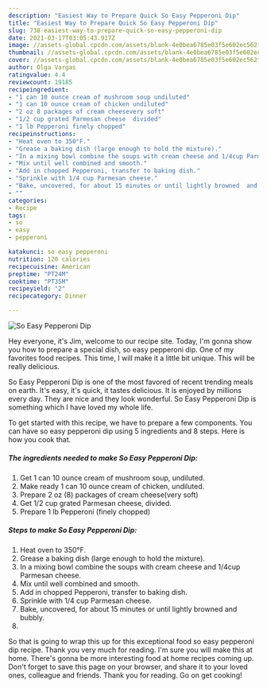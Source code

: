 ```yaml
---
description: "Easiest Way to Prepare Quick So Easy Pepperoni Dip"
title: "Easiest Way to Prepare Quick So Easy Pepperoni Dip"
slug: 738-easiest-way-to-prepare-quick-so-easy-pepperoni-dip
date: 2021-03-17T03:05:43.917Z
image: //assets-global.cpcdn.com/assets/blank-4e0bea6785e03f5e602ec562f230caae08da540cada707380b4fe1bbebba43da.png
thumbnail: //assets-global.cpcdn.com/assets/blank-4e0bea6785e03f5e602ec562f230caae08da540cada707380b4fe1bbebba43da.png
cover: //assets-global.cpcdn.com/assets/blank-4e0bea6785e03f5e602ec562f230caae08da540cada707380b4fe1bbebba43da.png
author: Olga Vargas
ratingvalue: 4.4
reviewcount: 19185
recipeingredient:
- "1 can 10 ounce cream of mushroom soup undiluted"
- "1 can 10 ounce cream of chicken undiluted"
- "2 oz 8 packages of cream cheesevery soft"
- "1/2 cup grated Parmesan cheese  divided"
- "1 lb Pepperoni finely chopped"
recipeinstructions:
- "Heat oven to 350°F."
- "Grease a baking dish (large enough to hold the mixture)."
- "In a mixing bowl combine the soups with cream cheese and 1/4cup Parmesan cheese."
- "Mix until well combined and smooth."
- "Add in chopped Pepperoni, transfer to baking dish."
- "Sprinkle with 1/4 cup Parmesan cheese."
- "Bake, uncovered, for about 15 minutes or until lightly browned  and bubbly."
- ""
categories:
- Recipe
tags:
- so
- easy
- pepperoni

katakunci: so easy pepperoni 
nutrition: 120 calories
recipecuisine: American
preptime: "PT24M"
cooktime: "PT35M"
recipeyield: "2"
recipecategory: Dinner

---
```



![So Easy Pepperoni Dip](//assets-global.cpcdn.com/assets/blank-4e0bea6785e03f5e602ec562f230caae08da540cada707380b4fe1bbebba43da.png)

Hey everyone, it's Jim, welcome to our recipe site. Today, I'm gonna show you how to prepare a special dish, so easy pepperoni dip. One of my favorites food recipes. This time, I will make it a little bit unique. This will be really delicious.

So Easy Pepperoni Dip is one of the most favored of recent trending meals on earth. It's easy, it's quick, it tastes delicious. It is enjoyed by millions every day. They are nice and they look wonderful. So Easy Pepperoni Dip is something which I have loved my whole life.




To get started with this recipe, we have to prepare a few components. You can have so easy pepperoni dip using 5 ingredients and 8 steps. Here is how you cook that.

<!--inarticleads1-->

##### The ingredients needed to make So Easy Pepperoni Dip:

1. Get 1 can 10 ounce cream of mushroom soup, undiluted.
1. Make ready 1 can 10 ounce cream of chicken, undiluted.
1. Prepare 2 oz (8) packages of cream cheese(very soft)
1. Get 1/2 cup grated Parmesan cheese,  divided.
1. Prepare 1 lb Pepperoni (finely chopped)




<!--inarticleads2-->

##### Steps to make So Easy Pepperoni Dip:

1. Heat oven to 350°F.
1. Grease a baking dish (large enough to hold the mixture).
1. In a mixing bowl combine the soups with cream cheese and 1/4cup Parmesan cheese.
1. Mix until well combined and smooth.
1. Add in chopped Pepperoni, transfer to baking dish.
1. Sprinkle with 1/4 cup Parmesan cheese.
1. Bake, uncovered, for about 15 minutes or until lightly browned  and bubbly.
1. 




So that is going to wrap this up for this exceptional food so easy pepperoni dip recipe. Thank you very much for reading. I'm sure you will make this at home. There's gonna be more interesting food at home recipes coming up. Don't forget to save this page on your browser, and share it to your loved ones, colleague and friends. Thank you for reading. Go on get cooking!

